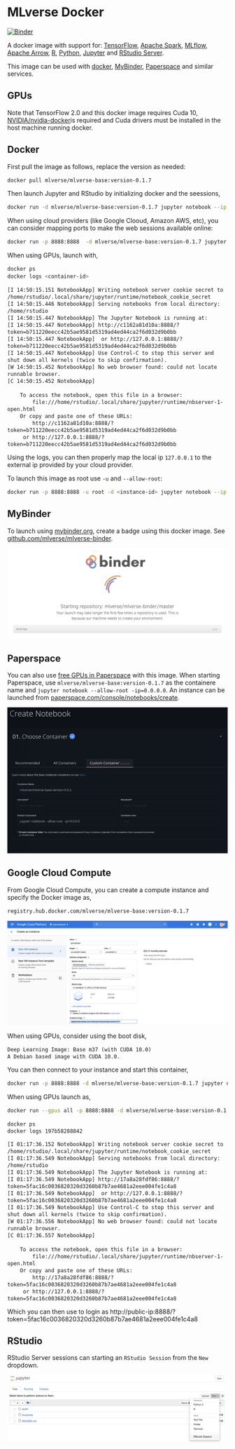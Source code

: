 # MLverse Docker
[![Binder](http://mybinder.org/badge.svg)](http://mybinder.org/v2/gh/mlverse/mlverse-binder/master)

A docker image with support for: [TensorFlow](https://www.tensorflow.org), [Apache Spark](http://spark.apache.org), [MLflow](https://mlflow.org), [Apache Arrow](https://arrow.apache.org), [R](https://www.r-project.org/), [Python](https://www.python.org), [Jupyter](https://jupyter.org/) and [RStudio Server](https://www.rstudio.com/products/rstudio/download-server/).

This image can be used with [docker](#docker), [MyBinder](#mybinder), [Paperspace](#paperspace) and similar services.

## GPUs

Note that TensorFlow 2.0 and this docker image requires Cuda 10, [NVIDIA/nvidia-docker](https://github.com/NVIDIA/nvidia-docker/blob/master/README.md)is required and Cuda drivers must be installed in the host machine running docker.

## Docker

First pull the image as follows, replace the version as needed:

```bash
docker pull mlverse/mlverse-base:version-0.1.7
```

Then launch Jupyter and RStudio by initializing docker and the seessions,

```bash
docker run -d mlverse/mlverse-base:version-0.1.7 jupyter notebook --ip 0.0.0.0
```

When using cloud providers (like Google Clooud, Amazon AWS, etc), you can consider mapping ports to make the web sessions available online:

```bash
docker run -p 8888:8888  -d mlverse/mlverse-base:version-0.1.7 jupyter notebook --ip 0.0.0.0
```

When using GPUs, launch with,



```bash
docker ps
docker logs <container-id>
```
```
[I 14:50:15.151 NotebookApp] Writing notebook server cookie secret to /home/rstudio/.local/share/jupyter/runtime/notebook_cookie_secret
[I 14:50:15.446 NotebookApp] Serving notebooks from local directory: /home/rstudio
[I 14:50:15.447 NotebookApp] The Jupyter Notebook is running at:
[I 14:50:15.447 NotebookApp] http://c1162a81d10a:8888/?token=b711220eecc42b5ae9581d5319ad4ed44ca2f6d032d9b0bb
[I 14:50:15.447 NotebookApp]  or http://127.0.0.1:8888/?token=b711220eecc42b5ae9581d5319ad4ed44ca2f6d032d9b0bb
[I 14:50:15.447 NotebookApp] Use Control-C to stop this server and shut down all kernels (twice to skip confirmation).
[W 14:50:15.452 NotebookApp] No web browser found: could not locate runnable browser.
[C 14:50:15.452 NotebookApp] 
    
    To access the notebook, open this file in a browser:
        file:///home/rstudio/.local/share/jupyter/runtime/nbserver-1-open.html
    Or copy and paste one of these URLs:
        http://c1162a81d10a:8888/?token=b711220eecc42b5ae9581d5319ad4ed44ca2f6d032d9b0bb
     or http://127.0.0.1:8888/?token=b711220eecc42b5ae9581d5319ad4ed44ca2f6d032d9b0bb
```

Using the logs, you can then properly map the local ip `127.0.0.1` to the external ip provided by your cloud provider.

To launch this image as root use `-u` and `--allow-root`:

```bash
docker run -p 8888:8888 -u root -d <instance-id> jupyter notebook --ip 0.0.0.0 --allow-root
```

## MyBinder

To launch using [mybinder.org](https://mybinder.org), create a badge using this docker image. See [github.com/mlverse/mlverse-binder](https://github.com/mlverse/mlverse-binder).

[![](images/mlverse-mybinder.png)](https://github.com/mlverse/mlverse-binder)

## Paperspace

You can also use [free GPUs in Paperspace](https://blog.paperspace.com/paperspace-launches-gradient-community-notebooks/) with this image. When starting Paperspace, use `mlverse/mlverse-base:version-0.1.7` as the containere name and `jupyter notebook --allow-root -ip=0.0.0.0`. An instance can be launched from [paperspace.com/console/notebooks/create](https://www.paperspace.com/console/notebooks/create).

![](images/mlverse-paperspace.png)

## Google Cloud Compute

From Google Cloud Compute, you can create a compute instance and specify the Docker image as,

```bash
registry.hub.docker.com/mlverse/mlverse-base:version-0.1.7
```

![](images/mlverse-google-cloud.png)

When using GPUs, consider using the boot disk,

```
Deep Learning Image: Base m37 (with CUDA 10.0)
A Debian based image with CUDA 10.0.
```

You can then connect to your instance and start this container,

```bash
docker run -p 8888:8888 -d mlverse/mlverse-base:version-0.1.7 jupyter notebook --ip 0.0.0.0
```

When using GPUs launch as,

```bash
docker run --gpus all -p 8888:8888 -d mlverse/mlverse-base:version-0.1.7 jupyter notebook --ip 0.0.0.0
```

```
docker ps
docker logs 197b58288842
```
```
[I 01:17:36.152 NotebookApp] Writing notebook server cookie secret to /home/rstudio/.local/share/jupyter/runtime/notebook_cookie_secret
[I 01:17:36.549 NotebookApp] Serving notebooks from local directory: /home/rstudio
[I 01:17:36.549 NotebookApp] The Jupyter Notebook is running at:
[I 01:17:36.549 NotebookApp] http://17a8a28fdf86:8888/?token=5fac16c0036820320d3260b87b7ae4681a2eee004fe1c4a8
[I 01:17:36.549 NotebookApp]  or http://127.0.0.1:8888/?token=5fac16c0036820320d3260b87b7ae4681a2eee004fe1c4a8
[I 01:17:36.549 NotebookApp] Use Control-C to stop this server and shut down all kernels (twice to skip confirmation).
[W 01:17:36.556 NotebookApp] No web browser found: could not locate runnable browser.
[C 01:17:36.557 NotebookApp] 
    
    To access the notebook, open this file in a browser:
        file:///home/rstudio/.local/share/jupyter/runtime/nbserver-1-open.html
    Or copy and paste one of these URLs:
        http://17a8a28fdf86:8888/?token=5fac16c0036820320d3260b87b7ae4681a2eee004fe1c4a8
     or http://127.0.0.1:8888/?token=5fac16c0036820320d3260b87b7ae4681a2eee004fe1c4a8
```

Which you can then use to login as http://public-ip:8888/?token=5fac16c0036820320d3260b87b7ae4681a2eee004fe1c4a8

## RStudio

RStudio Server sessions can starting an `RStudio Session` from the `New` dropdown.

![](images/mlverse-rstudio.png)
